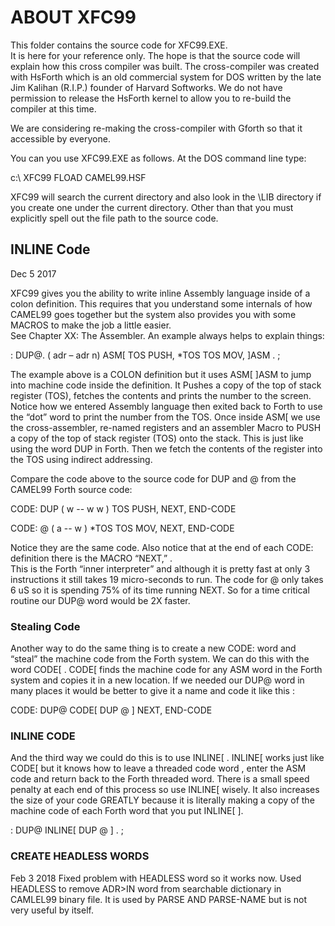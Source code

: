 # ABOUT XFC99

This folder contains the source code for XFC99.EXE.  
It is here for your reference only. The hope is that the source code will explain how this cross compiler was built. 
The cross-compiler was created with HsForth which is an old commercial system for DOS written by the late Jim Kalihan (R.I.P.) founder of Harvard Softworks. We do not have permission to release the HsForth kernel to allow you to re-build the compiler at this time. 

We are considering re-making the cross-compiler with Gforth so that it accessible by everyone.

You can you use XFC99.EXE as follows.
At the DOS command line type:

c:\ XFC99 FLOAD CAMEL99.HSF   <enter>

XFC99 will search the current directory and also look in the \LIB directory if you create one under the current directory.
Other than that you must explicitly spell out the file path to the source code.

## INLINE Code
Dec 5 2017

XFC99 gives you the ability to write inline Assembly language inside of a colon definition. This requires that you understand
some internals of how CAMEL99 goes together but the system also provides you with some MACROS to make the job a little easier.  
See Chapter XX:  The Assembler.
An example always helps to explain things:

: DUP@.  ( adr – adr n)  ASM[ TOS PUSH,  *TOS TOS MOV,  ]ASM  . ;

The example above is a COLON definition but it uses ASM[    ]ASM to jump into machine code inside the definition. 
It Pushes a copy of the top of stack register (TOS), fetches the contents and prints the number to the screen.  Notice 
how we entered Assembly language then exited back to Forth to use the “dot” word to print the number from the TOS.
Once inside ASM[  we use the cross-assembler, re-named registers and an assembler Macro to PUSH a copy of the top of 
stack register (TOS) onto the stack.  This is just like using the word DUP in Forth. Then we fetch the contents of the 
register into the TOS using indirect addressing.

Compare the code above to the source code for DUP and @ from the CAMEL99 Forth source code:

CODE: DUP    ( w -- w w )  TOS PUSH,       NEXT, END-CODE

CODE: @      ( a -- w )   *TOS TOS MOV,    NEXT, END-CODE

Notice they are the same code. Also notice that at the end of each CODE: definition there is the MACRO “NEXT,” .  
This is the Forth “inner interpreter” and although it is pretty fast at only 3 instructions it still takes 19 micro-seconds to run.  The code for @ only takes 6 uS so it is spending 75% of its time running NEXT.  So for a time critical routine our DUP@ word would be 2X faster.

### Stealing Code
Another way to do the same thing is to create a new CODE:  word and “steal” the machine code from the Forth system.  We can do this with the word  CODE[  .   CODE[ finds the machine code for any ASM word in the Forth system and copies it in a new location.  If we needed our DUP@ word in many places it would be better to give it a name and code it like this :

CODE:  DUP@  CODE[ DUP @ ]  NEXT,  END-CODE

### INLINE CODE 
And the third way we could do this is to use INLINE[ .  INLINE[ works just like CODE[ but it knows how to leave a threaded code word , enter the ASM code and return back to the Forth threaded word.  There is a small speed penalty at each end of this process so use INLINE[ wisely.  It also increases the size of your code GREATLY because it is literally making a copy of the machine code of each Forth word that you put INLINE[   ].

: DUP@ INLINE[ DUP @ ] . ;

### CREATE HEADLESS WORDS
Feb 3 2018
Fixed problem with HEADLESS word so it works now.
Used HEADLESS to remove ADR>IN word from searchable dictionary in CAMLEL99  binary file. 
It is used by PARSE AND PARSE-NAME but is not very useful by itself.


